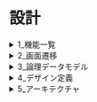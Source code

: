 # 設計

<details>

<summary>1_機能一覧</summary>

![1_機能一覧](./img/機能一覧.drawio.png)

- それを実現することでない場合と何が違うの(この機能ができたというゴールの明確化)
- なぜそれをアプリ上で実現したいの？(この機能は必要かどうか)
- 代替機能はないか(すべての機能を上げ切ってから)

</details>

<details>

<summary>2_画面遷移</summary>

![2_画面遷移](./img/画面遷移.drawio.png)

</details>

<details>

<summary>3_論理データモデル</summary>

![論理データモデル](./img/論理データモデル.drawio.png)

</details>

<details>

<summary>4_デザイン定義</summary>

- **リセット CSS**
  - ブラウザに付属しているデフォルトのスタイルを打ち消す（リセットする）CSS
  - CSS リセットとはブラウザによるスタイルの差異をなくすことが目的

[A Modern CSS Reset](https://www.joshwcomeau.com/css/custom-css-reset/)

**SMACSS**:SMACSS(Scalable and Modular Architecture for CSS)

| 役割   | 名前                                                                                                                   |
| :----- | :--------------------------------------------------------------------------------------------------------------------- |
| BASE   | プロジェクト全体で共通の基本的なスタイルの定義                                                                         |
| Layout | ページの主要なセクションやコンテナのレイアウトに関するスタイルを定義。ヘッダー、フッター、サイドバー、グリッドシステム |
| Module | 再利用可能な部品やコンポーネントに関するスタイルを定義                                                                 |
| State  | 特定の状態や状況に応じてスタイルを変更するためのスタイルを定義する                                                     |
| Theme  | プロジェクトのテーマやスキンに関するスタイルを定義する                                                                 |

- 基本方針

  - ブロック：独立した部品の塊 `block`
  - 要素：ブロックに従属する部分 `block__elem`
  - 修飾子：バリエーションや状態を表す追加クラス `--modifier`
  - 状態：JS や UI で切り替わる状態 `is-`,`has-`
  - レイヤー：設計上の層で名前空間 `l-`=Layout,`c-`=Component/Module

- 命名ルール

  - 名詞 → 形容詞の順で考える
  - `c-nav`（名詞） → `c-nav__link`（名詞） → `c-nav__link--active`（形容詞）。BEM の原則。

  - ブロック＝再利用単位、要素は外に漏らさない
  - 例：`.c-nav__list` は `.c-nav` の内部でのみ使用。

  - 修飾子は“追加クラス”で
  - `.c-nav__link c-nav__link--primary` のように上書き依存を避ける。

  - 状態は is-/has-
  - `.is-current`, `.has-dropdown` のように動的変化を即読可能に。

  - レイヤの接頭辞で用途を即判別
  - l-（レイアウト）/c-（コンポーネント）/u-（ユーティリティ）/js-（JS フック; スタイル非対象）など。BEMIT/ITCSS 流。

  - ユーティリティは短く・単機能
  - `u-hidden`, `u-sr-only`, `u-mx-auto` など。SUIT CSS もユーティリティを明確化。

  - 英小文字＋ハイフンを基本（BEM 規則）
  - `block-name__elem-name--mod-name` プロジェクト合意があればキャメルも可（SUIT）。

  - 見た目語は修飾子/テーマ側に追放
  - `--primary`, `--emphasis`, `theme-dark` など。“青いボタン”ではなく“主要ボタン”。

  - ブレイクポイントや状況は接尾辞/ユーティリティで
  - BEMIT では @mq の名前空間/接尾辞の考え方あり（例：u-hidden@md など、実装はプロジェクトで統一）

  - 一貫性＞正解
  - 方式は BEM/SMACSS/SUIT/CUBE いずれでも、チームでガイド化して守ることが最重要

</details>

<details>

<summary>5_アーキテクチャ</summary>

- フォルダ構成(サーバー側)

```

XXXX
├─ domain/
│  ├─ model/                  　//ドメイン情報をもつエンティティを定義
│  │     ├─ aggregate // ほかのドメインオブジェクトを集約したオブジェクト
│  │     ├─ transitions // 列挙型の集合操作
│  │     ├─ segment // 区分オブジェクト
│  │     ├─ value // 値オブジェクト
│  └─ port/
│       └─ XXXXGateway.java /adapter/db/XXXXAdapterのインターフェース　  集約リポジトリ
│
├─ application/
│  ├─ usecase/XXXXUseCase.java      // 入力ポート(インターフェース)
│  ├─ input/XXXXInput.java          // ユースケースに渡すインプット情報
│  ├─ output/XXXXOutput.java        // ユースケースから返すアウトプット情報
│  └─ service/XXXXService.java  // ユースケースの実装処理
└─ adapter/
      ├─web/
      │  ├─ XXXXController.java                // 画面からのリクエストを受け、レスポンスを返す
      │  ├─ form/XXXXForm.java          　     // 画面入力用フォームDTO
      │  └─ viewModel/XXXXViewModel.java       // 画面出力用DTO
      └─db/
         ├─XXXXMapperDto.java               // Mybatisから受け取ったデータをマッピングするDto
         └─XXXXMapper.java                  // MyBatis Mapperインターフェース
         └─XXXXMapperAdapter.java           // DBの操作や結果をドメインに渡して取得するメソッドを保持

```

- フォルダ構成(画面側)

```

src/main/resource
├─ template/                          ← Thymeleaf テンプレート
│     ├─ _layouts/
│     │     └─ default.html           ← レイアウト
│     ├─ _fragments/
│     │     ├─ header.html            ← ヘッダー
│     │     ├─ footer.html            ← フッター
│     │     └─ scripts.html           ← スクリプトタグ
│     ├─ XXXX/
│     │     └─ index.html
└─ static/                      ← 静的ファイル
   ├─ css/
   │  ├─ base/                  ← SMACSS: Base（リセット等）
   │  │  ├─ reset.css
   │  ├─ layout/                ← SMACSS: Layout（ページ骨格）
   │  │  ├─ header.css
   │  ├─ module/                ← SMACSS: Module（再利用部品）
   │  │  ├─ XXXX.css
   │  ├─ state/                 ← SMACSS: State（状態）
   │  │  ├─ state.css
   │  ├─ theme/                 ← SMACSS: Theme（配色等）
   │  │  └─ theme.css
   │  └─ main.css               ← 必要なら上記を @import もしくはビルドで結合
   └─ js/


```

</details>
